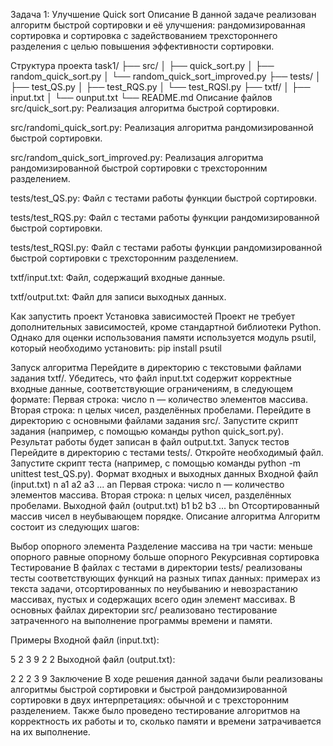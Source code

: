 Задача 1: Улучшение Quick sort
Описание
В данной задаче реализован алгоритм быстрой сортировки и её улучшения: рандомизированная сортировка и сортировка с задействованием трехстороннего разделения с целью повышения эффективности сортировки.

Структура проекта
task1/
├── src/
│   ├── quick_sort.py
│   ├── random_quick_sort.py
│   └── random_quick_sort_improved.py
├── tests/
│   ├── test_QS.py
│   ├── test_RQS.py
│   └── test_RQSI.py
├── txtf/
│   ├── input.txt
│   └── ounput.txt
└── README.md
Описание файлов
src/quick_sort.py: Реализация алгоритма быстрой сортировки.

src/randomi_quick_sort.py: Реализация алгоритма рандомизированной быстрой сортировки.

src/random_quick_sort_improved.py: Реализация алгоритма рандомизированной быстрой сортировки с трехсторонним разделением.

tests/test_QS.py: Файл с тестами работы функции быстрой сортировки.

tests/test_RQS.py: Файл с тестами работы функции рандомизированной быстрой сортировки.

tests/test_RQSI.py: Файл с тестами работы функции рандомизированной быстрой сортировки с трехсторонним разделением.

txtf/input.txt: Файл, содержащий входные данные.

txtf/output.txt: Файл для записи выходных данных.

Как запустить проект
Установка зависимостей
Проект не требует дополнительных зависимостей, кроме стандартной библиотеки Python. Однако для оценки использования памяти используется модуль psutil, который необходимо установить: pip install psutil

Запуск алгоритма
Перейдите в директорию с текстовыми файлами задания txtf/.
Убедитесь, что файл input.txt содержит корректные входные данные, соответствующие ограничениям, в следующем формате:
Первая строка: число n — количество элементов массива.
Вторая строка: n целых чисел, разделённых пробелами.
Перейдите в директорию с основными файлами задания src/.
Запустите скрипт задания (например, с помощью команды python quick_sort.py).
Результат работы будет записан в файл output.txt.
Запуск тестов
Перейдите в директорию с тестами tests/.
Откройте необходимый файл.
Запустите скрипт теста (например, с помощью команды python -m unittest test_QS.py).
Формат входных и выходных данных
Входной файл (input.txt)
n
a1 a2 a3 ... an
Первая строка: число n — количество элементов массива.
Вторая строка: n целых чисел, разделённых пробелами.
Выходной файл (output.txt)
b1 b2 b3 ... bn
Отсортированный массив чисел в неубывающем порядке.
Описание алгоритма
Алгоритм состоит из следующих шагов:

Выбор опорного элемента
Разделение массива на три части:
меньше опорного
равные опорному
больше опорного
Рекурсивная сортировка
Тестирование
В файлах с тестами в директории tests/ реализованы тесты соответствующих функций на разных типах данных: примерах из текста задачи, отсортированных по неубыванию и невозрастанию массивах, пустых и содержащих всего один элемент массивах. В основных файлах директории src/ реализовано тестирование затраченного на выполнение программы времени и памяти.

Примеры
Входной файл (input.txt):

5
2 3 9 2 2
Выходной файл (output.txt):

2 2 2 3 9
Заключение
В ходе решения данной задачи были реализованы алгоритмы быстрой сортировки и быстрой рандомизированной сортировки в двух интерпретациях: обычной и с трехсторонним разделением. Также было проведено тестирование алгоритмов на корректность их работы и то, сколько памяти и времени затрачивается на их выполнение.
